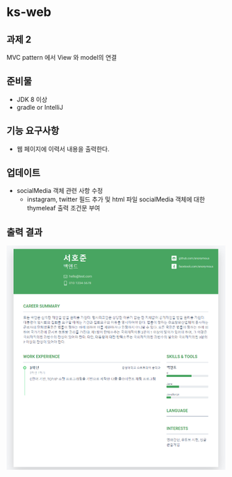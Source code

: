 # ks-web

## 과제 2
MVC pattern 에서 View 와 model의 연결

## 준비물
- JDK 8 이상
- gradle or IntelliJ

## 기능 요구사항
- 웹 페이지에 이력서 내용을 출력한다.

## 업데이트
- socialMedia 객체 관련 사항 수정
  - instagram, twitter 필드 추가 및 html 파일 socialMedia 객체에 대한 thymeleaf 출력 조건문 부여

## 출력 결과
<img src="img/view-and-model connection.PNG">
